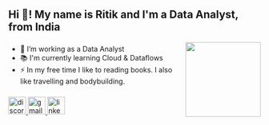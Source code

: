 <h2 align="left">Hi 👋! My name is Ritik and I'm a Data Analyst, from India</h2>

<img align="right" height="150" src="https://media.giphy.com/media/v1.Y2lkPTc5MGI3NjExYnA3a2M5dzl2NGFkb2hucTI4anA0M2lvcWFma2FhYTFsNTN1NXNkNSZlcD12MV9pbnRlcm5hbF9naWZfYnlfaWQmY3Q9Zw/cq6mWh9z1KvMA4qRvB/giphy-downsized-large.gif"  />

###

- 🔭 I’m working as a Data Analyst
- 📚 I'm currently learning Cloud & Dataflows 
- ⚡ In my free time I like to reading books. I also like travelling and bodybuilding.

###

<div align="left">
  
  <a href="https://www.discord.com/users/459913944434475008" target="_blank">
    <img src="https://img.shields.io/static/v1?message=Discord&logo=discord&label=&color=7289DA&logoColor=white&labelColor=&style=for-the-badge" height="35" alt="discord logo"  />
  </a>
  <a href="https://www.mailto:ritiksingh1818@gmail.com" target="_blank">
    <img src="https://img.shields.io/static/v1?message=Gmail&logo=gmail&label=&color=D14836&logoColor=white&labelColor=&style=for-the-badge" height="35" alt="gmail logo"  />
  </a>
  <a href="https://www.linkedin.com/in/ritikkumar019/" target="_blank">
    <img src="https://img.shields.io/static/v1?message=LinkedIn&logo=linkedin&label=&color=0077B5&logoColor=white&labelColor=&style=for-the-badge" height="35" alt="linkedin logo"  />
  </a>
</div>

###
